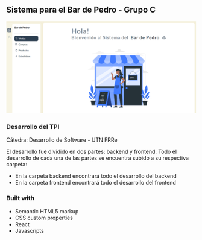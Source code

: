 ## Sistema para el Bar de Pedro - Grupo C
![Design preview ](./src/img/bar.png)

### Desarrollo del TPI 

Cátedra: Desarrollo de Software - UTN FRRe

El desarrollo fue dividido en dos partes: backend y frontend.
Todo el desarrollo de cada una de las partes se encuentra subido a su respectiva carpeta:
- En la carpeta backend encontrará todo el desarrollo del backend
- En la carpeta frontend encontrará todo el desarrollo del frontend



### Built with

- Semantic HTML5 markup
- CSS custom properties
- React
- Javascripts
